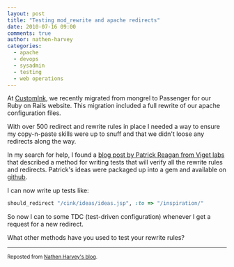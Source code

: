 ```yaml
---
layout: post
title: "Testing mod_rewrite and apache redirects"
date: 2010-07-16 09:00
comments: true
author: nathen-harvey
categories:
  - apache
  - devops
  - sysadmin
  - testing
  - web operations
---
```

At [CustomInk](http://www.customink.com), we recently migrated from mongrel to Passenger for our Ruby on Rails website. This migration included a full rewrite of our apache configuration files.

With over 500 redirect and rewrite rules in place I needed a way to ensure my copy-n-paste skills were up to snuff and that we didn't loose any redirects along the way.

In my search for help, I found a [blog post by Patrick Reagan from Viget labs](http://www.viget.com/extend/test-drive-mod-rewrite-rules-with-testunit/) that described a method for writing tests that will verify all the rewrite rules and redirects. Patrick's ideas were packaged up into a gem and available on [github](http://github.com/eightbitraptor/http_redirect_test).

I can now write up tests like:

``` ruby
should_redirect "/cink/ideas/ideas.jsp", :to => "/inspiration/"
```

So now I can to some TDC (test-driven configuration) whenever I get a request for a new redirect.

What other methods have you used to test your rewrite rules?

---
<sub>Reposted from [Nathen Harvey's blog](http://nathenharvey.com/blog/2010/07/16/testing-mod-rewrite-and-apache-redirects/).</sub>

